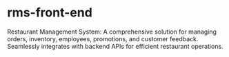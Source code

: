 # rms-front-end
Restaurant Management System: A comprehensive solution for managing orders, inventory, employees, promotions, and customer feedback. Seamlessly integrates with backend APIs for efficient restaurant operations.

